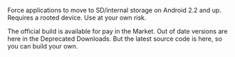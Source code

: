 Force applications to move to SD/internal storage on Android 2.2 and up.  Requires  a rooted device.  Use at your own risk.

The official build is available for pay in the Market.  Out of date versions are here in the Deprecated Downloads.  But the latest source code is here, so you can build your own.